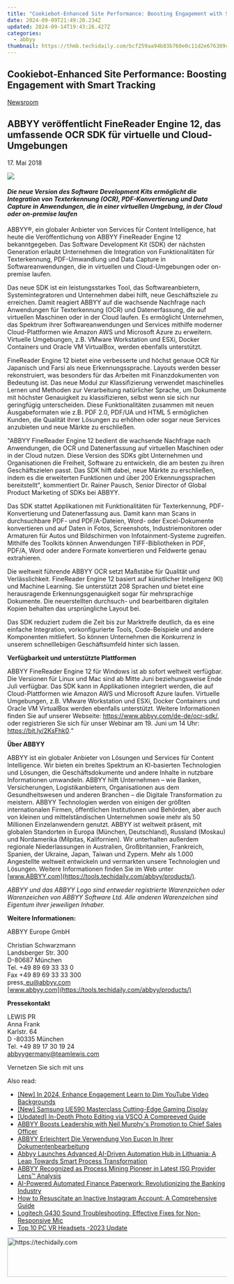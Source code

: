 ```yaml
---
title: "Cookiebot-Enhanced Site Performance: Boosting Engagement with Smart Tracking"
date: 2024-09-09T21:49:20.234Z
updated: 2024-09-14T19:43:26.427Z
categories:
  - abbyy
thumbnail: https://thmb.techidaily.com/bcf259aa94b83b760e0c11d2e676389c6277abf0698b25793958985ada1f431d.jpg
---
```


## Cookiebot-Enhanced Site Performance: Boosting Engagement with Smart Tracking

[Newsroom](https://tools.techidaily.com/abbyy/products/)

## ABBYY veröffentlicht FineReader Engine 12, das umfassende OCR SDK für virtuelle und Cloud-Umgebungen

17\. Mai 2018

![](https://content.abbyy.com/-/media/project/abbyy/abbyy/branchtemplates/shutterstock_1272462163_1296-x-729.jpg?h=729&iar=0&w=1296)

#### _Die neue Version des Software Development Kits ermöglicht die Integration von Texterkennung (OCR), PDF-Konvertierung und Data Capture in Anwendungen, die in einer virtuellen Umgebung, in der Cloud oder on-premise laufen_

  
ABBYY®, ein globaler Anbieter von Services für Content Intelligence, hat heute die Veröffentlichung von ABBYY FineReader Engine 12 bekanntgegeben. Das Software Development Kit (SDK) der nächsten Generation erlaubt Unternehmen die Integration von Funktionalitäten für Texterkennung, PDF-Umwandlung und Data Capture in Softwareanwendungen, die in virtuellen und Cloud-Umgebungen oder on-premise laufen.

Das neue SDK ist ein leistungsstarkes Tool, das Softwareanbietern, Systemintegratoren und Unternehmen dabei hilft, neue Geschäftsziele zu erreichen. Damit reagiert ABBYY auf die wachsende Nachfrage nach Anwendungen für Texterkennung (OCR) und Datenerfassung, die auf virtuellen Maschinen oder in der Cloud laufen. Es ermöglicht Unternehmen, das Spektrum ihrer Softwareanwendungen und Services mithilfe moderner Cloud-Plattformen wie Amazon AWS und Microsoft Azure zu erweitern. Virtuelle Umgebungen, z.B. VMware Workstation und ESXi, Docker Containers und Oracle VM VirtualBox, werden ebenfalls unterstützt.

FineReader Engine 12 bietet eine verbesserte und höchst genaue OCR für Japanisch und Farsi als neue Erkennungssprache. Layouts werden besser rekonstruiert, was besonders für das Arbeiten mit Finanzdokumenten von Bedeutung ist. Das neue Modul zur Klassifizierung verwendet maschinelles Lernen und Methoden zur Verarbeitung natürlicher Sprache, um Dokumente mit höchster Genauigkeit zu klassifizieren, selbst wenn sie sich nur geringfügig unterscheiden. Diese Funktionalitäten zusammen mit neuen Ausgabeformaten wie z.B. PDF 2.0, PDF/UA und HTML 5 ermöglichen Kunden, die Qualität ihrer Lösungen zu erhöhen oder sogar neue Services anzubieten und neue Märkte zu erschließen.

"ABBYY FineReader Engine 12 bedient die wachsende Nachfrage nach Anwendungen, die OCR und Datenerfassung auf virtuellen Maschinen oder in der Cloud nutzen. Diese Version des SDKs gibt Unternehmen und Organisationen die Freiheit, Software zu entwickeln, die am besten zu ihren Geschäftszielen passt. Das SDK hilft dabei, neue Märkte zu erschließen, indem es die erweiterten Funktionen und über 200 Erkennungssprachen bereitstellt", kommentiert Dr. Rainer Pausch, Senior Director of Global Product Marketing of SDKs bei ABBYY.

Das SDK stattet Applikationen mit Funktionalitäten für Texterkennung, PDF-Konvertierung und Datenerfassung aus. Damit kann man Scans in durchsuchbare PDF- und PDF/A-Dateien, Word- oder Excel-Dokumente konvertieren und auf Daten in Fotos, Screenshots, Industriemonitoren oder Armaturen für Autos und Bildschirmen von Infotainment-Systeme zugreifen. Mithilfe des Toolkits können Anwendungen TIFF-Bibliotheken in PDF, PDF/A, Word oder andere Formate konvertieren und Feldwerte genau extrahieren.

Die weltweit führende ABBYY OCR setzt Maßstäbe für Qualität und Verlässlichkeit. FineReader Engine 12 basiert auf künstlicher Intelligenz (KI) und Machine Learning. Sie unterstützt 208 Sprachen und bietet eine herausragende Erkennungsgenauigkeit sogar für mehrsprachige Dokumente. Die neuerstellten durchsuch- und bearbeitbaren digitalen Kopien behalten das ursprüngliche Layout bei.

Das SDK reduziert zudem die Zeit bis zur Marktreife deutlich, da es eine einfache Integration, vorkonfigurierte Tools, Code-Beispiele und andere Komponenten mitliefert. So können Unternehmen die Konkurrenz in unserem schnelllebigen Geschäftsumfeld hinter sich lassen.

  
**Verfügbarkeit und unterstützte Plattformen**

ABBYY FineReader Engine 12 für Windows ist ab sofort weltweit verfügbar. Die Versionen für Linux und Mac sind ab Mitte Juni beziehungsweise Ende Juli verfügbar. Das SDK kann in Applikationen integriert werden, die auf Cloud-Plattformen wie Amazon AWS und Microsoft Azure laufen. Virtuelle Umgebungen, z.B. VMware Workstation und ESXi, Docker Containers und Oracle VM VirtualBox werden ebenfalls unterstützt. Weitere Informationen finden Sie auf unserer Webseite: <https://www.abbyy.com/de-de/ocr-sdk/>, oder registrieren Sie sich für unser Webinar am 19\. Juni um 14 Uhr: <https://bit.ly/2KsFhk0>.“

  
**Über ABBYY**

ABBYY ist ein globaler Anbieter von Lösungen und Services für Content Intelligence. Wir bieten ein breites Spektrum an KI-basierten Technologien und Lösungen, die Geschäftsdokumente und andere Inhalte in nutzbare Informationen umwandeln. ABBYY hilft Unternehmen – wie Banken, Versicherungen, Logistikanbietern, Organisationen aus dem Gesundheitswesen und anderen Branchen – die Digitale Transformation zu meistern. ABBYY Technologien werden von einigen der größten internationalen Firmen, öffentlichen Institutionen und Behörden, aber auch von kleinen und mittelständischen Unternehmen sowie mehr als 50 Millionen Einzelanwendern genutzt. ABBYY ist weltweit präsent, mit globalen Standorten in Europa (München, Deutschland), Russland (Moskau) und Nordamerika (Milpitas, Kalifornien). Wir unterhalten außerdem regionale Niederlassungen in Australien, Großbritannien, Frankreich, Spanien, der Ukraine, Japan, Taiwan und Zypern. Mehr als 1.000 Angestellte weltweit entwickeln und vermarkten unsere Technologien und Lösungen. Weitere Informationen finden Sie im Web unter [www.ABBYY.com](https://tools.techidaily.com/abbyy/products/).

_ABBYY und das ABBYY Logo sind entweder registrierte Warenzeichen oder Warenzeichen von ABBYY Software Ltd. Alle anderen Warenzeichen sind Eigentum ihrer jeweiligen Inhaber._

  
**Weitere Informationen:**

ABBYY Europe GmbH

Christian Schwarzmann  
Landsberger Str. 300  
D-80687 München  
Tel. +49 89 69 33 33 0  
Fax +49 89 69 33 33 300  
press\_eu@abbyy.com  
[www.abbyy.com](https://tools.techidaily.com/abbyy/products/)  
  
**Pressekontakt**

LEWIS PR  
Anna Frank  
Karlstr. 64  
D -80335 München  
Tel. +49 89 17 30 19 24  
[abbyygermany@teamlewis.com](https://tools.techidaily.com/abbyy/products/)

Vernetzen Sie sich mit uns

<ins class="adsbygoogle"
     style="display:block"
     data-ad-format="autorelaxed"
     data-ad-client="ca-pub-7571918770474297"
     data-ad-slot="1223367746"></ins>

<ins class="adsbygoogle"
     style="display:block"
     data-ad-client="ca-pub-7571918770474297"
     data-ad-slot="8358498916"
     data-ad-format="auto"
     data-full-width-responsive="true"></ins>

<span class="atpl-alsoreadstyle">Also read:</span>
<div><ul>
<li><a href="https://youtube-zero.techidaily.com/n-2024-enhance-engagement-learn-to-dim-youtube-video-backgrounds/"><u>[New] In 2024, Enhance Engagement Learn to Dim YouTube Video Backgrounds</u></a></li>
<li><a href="https://extra-approaches.techidaily.com/new-samsung-ue590-masterclass-cutting-edge-gaming-display/"><u>[New] Samsung UE590 Masterclass Cutting-Edge Gaming Display</u></a></li>
<li><a href="https://some-techniques.techidaily.com/updated-in-depth-photo-editing-via-vsco-a-compreeved-guide/"><u>[Updated] In-Depth Photo Editing via VSCO A Compreeved Guide</u></a></li>
<li><a href="https://discover-advanced.techidaily.com/abbyy-boosts-leadership-with-neil-murphys-promotion-to-chief-sales-officer/"><u>ABBYY Boosts Leadership with Neil Murphy's Promotion to Chief Sales Officer</u></a></li>
<li><a href="https://discover-advanced.techidaily.com/abbyy-erleichtert-die-verwendung-von-eucon-in-ihrer-dokumentenbearbeitung/"><u>ABBYY Erleichtert Die Verwendung Von Eucon In Ihrer Dokumentenbearbeitung</u></a></li>
<li><a href="https://discover-advanced.techidaily.com/abbyy-launches-advanced-ai-driven-automation-hub-in-lithuania-a-leap-towards-smart-process-transformation/"><u>Abbyy Launches Advanced AI-Driven Automation Hub in Lithuania: A Leap Towards Smart Process Transformation</u></a></li>
<li><a href="https://discover-advanced.techidaily.com/abbyy-recognized-as-process-mining-pioneer-in-latest-isg-provider-lens-analysis/"><u>ABBYY Recognized as Process Mining Pioneer in Latest ISG Provider Lens™ Analysis</u></a></li>
<li><a href="https://discover-advanced.techidaily.com/ai-powered-automated-finance-paperwork-revolutionizing-the-banking-industry/"><u>AI-Powered Automated Finance Paperwork: Revolutionizing the Banking Industry</u></a></li>
<li><a href="https://tech-renaissance.techidaily.com/how-to-resuscitate-an-inactive-instagram-account-a-comprehensive-guide/"><u>How to Resuscitate an Inactive Instagram Account: A Comprehensive Guide</u></a></li>
<li><a href="https://sound-issues.techidaily.com/logitech-g430-sound-troubleshooting-effective-fixes-for-non-responsive-mic/"><u>Logitech G430 Sound Troubleshooting: Effective Fixes for Non-Responsive Mic</u></a></li>
<li><a href="https://extra-tips.techidaily.com/top-10-pc-vr-headsets-2023-update/"><u>Top 10 PC VR Headsets -2023 Update</u></a></li>
</ul></div>

<!-- affiliate ads begin -->
<a href="https://ephamedtechinc.pxf.io/c/5597632/2137203/26400" target="_top" id="2137203">
  <img src="//a.impactradius-go.com/display-ad/26400-2137203" border="0" alt="https://techidaily.com" width="728" height="90"/>
</a>
<img height="0" width="0" src="https://ephamedtechinc.pxf.io/i/5597632/2137203/26400" style="position:absolute;visibility:hidden;" border="0" />
<!-- affiliate ads end -->


